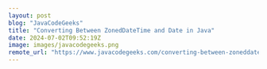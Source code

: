 ```yaml
---
layout: post
blog: "JavaCodeGeeks"
title: "Converting Between ZonedDateTime and Date in Java"
date: 2024-07-02T09:52:19Z
image: images/javacodegeeks.png
remote_url: "https://www.javacodegeeks.com/converting-between-zoneddatetime-and-date-in-java.html"
---
```

